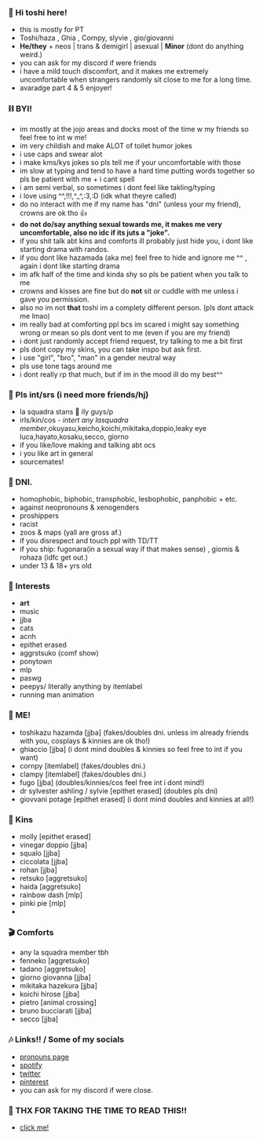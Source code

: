 ### 🦇 Hi toshi here!

- this is mostly for PT 
- Toshi/haza , Ghia , Cornpy, slyvie , gio/giovanni
- **He/they** + neos | trans & demigirl | asexual | **Minor** (dont do anything weird.)
- you can ask for my discord if were friends 
- i have a mild touch discomfort, and it makes me extremely uncomfortable when strangers randomly sit close to me for a long time.
- avaradge part 4 & 5 enjoyer!

### ⛓ BYI!
- im mostly at the jojo areas and docks most of the time w my friends so feel free to int w me! 
- im very childish and make ALOT of toilet humor jokes
- i use caps and swear alot
- i make kms/kys jokes so pls tell me if your uncomfortable with those
- im slow at typing and tend to have a hard time putting words together so pls be patient with me + i cant spell
- i am semi verbal, so sometimes i dont feel like takling/typing
- i love using ^^,!!!,^_^,:3,:D (idk what theyre called)
- do no interact with me if my name has "dni" (unless your my friend), crowns are ok tho 👍
- **do not do/say anything sexual towards me, it makes me very uncomfortable, also no idc if its juts a "joke".** 
- if you shit talk abt kins and comforts ill probably just hide you, i dont like starting drama with randos.
- if you dont like hazamada (aka me) feel free to hide and ignore me ^^ , again i dont like starting drama
- im afk half of the time and kinda shy so pls be patient when you talk to me
- crowns and kisses are fine but do **not** sit or cuddle with me unless i gave you permission.
- also no im not **that** toshi im a complety different person. (pls dont attack me lmao)
- im really bad at comforting ppl bcs im scared i might say something wrong or mean so pls dont vent to me (even if you are my friend)
- i dont just randomly accept friend request, try talking to me a bit first
- pls dont copy my skins, you can take inspo but ask first.
- i use "girl", "bro", "man" in a gender neutral way
- pls use tone tags around me
- i dont really rp that much, but if im in the mood ill do my best^^


### 💌 Pls int/srs (i need more friends/hj)
- la squadra stans 👑 ily guys/p
- irls/kin/cos - *intert any lasquadra member*,okuyasu,keicho,koichi,mikitaka,doppio,leaky eye luca,hayato,kosaku,secco, giorno
- if you like/love making and talking abt ocs
- i you like art in general
- sourcemates!

### 💢 DNI.
- homophobic, biphobic, transphobic, lesbophobic, panphobic + etc.
- against neopronouns & xenogenders
- proshippers
- racist
- zoos & maps (yall are gross af.)
- if you disrespect and touch ppl with TD/TT
- if you ship: fugonara(in a sexual way if that makes sense) , giomis & rohaza (idfc get out.)
- under 13 & 18+ yrs old

### 🦷 Interests
- **art**
- music 
- jjba
- cats
- acnh
- epithet erased
- aggrstsuko (comf show)
- ponytown
- mlp
- paswg
- peepys/ literally anything by itemlabel
- running man animation

### 💫 ME!
- toshikazu hazamda [jjba] (fakes/doubles dni. unless im already friends with you, cosplays & kinnies are ok tho!)
- ghiaccio [jjba] (i dont mind doubles & kinnies so feel free to int if you want)
- cornpy [itemlabel] (fakes/doubles dni.)
- clampy [itemlabel] (fakes/doubles dni.)
- fugo [jjba] (doubles/kinnies/cos feel free int i dont mind!)
- dr sylvester ashling / sylvie [epithet erased] (doubles pls dni)
- giovvani potage [epithet erased] (i dont mind doubles and kinnies at all!)

### 💉 Kins
- molly [epithet erased]
- vinegar doppio [jjba]
- squalo [jjba]
- ciccolata [jjba]
- rohan [jjba]
- retsuko [aggretsuko]
- haida [aggretsuko]
- rainbow dash [mlp]
- pinki pie [mlp]
- 

### 🎬 Comforts
- any la squadra member tbh
- fenneko [aggretsuko]
- tadano [aggretsuko]
- giorno giovanna [jjba]
- mikitaka hazekura [jjba]
- koichi hirose [jjba]
- pietro [animal crossing]
- bruno bucciarati [jjba]
- secco [jjba]

### 🎶 Links!! / Some of my socials
- [pronouns page](https://en.pronouns.page/@Toshiiii)
- [spotify](https://open.spotify.com/user/31ltsj6j3a5xqf622igf2ml5vkv4)
- [twitter](https://twitter.com/Soy_Toshi) 
- [pinterest](https://www.pinterest.ph/S0ym1k/_saved/)
- you can ask for my discord if were close.

### 📎 THX FOR TAKING THE TIME TO READ THIS!!
- [click me!](https://youtu.be/dQw4w9WgXcQ)
